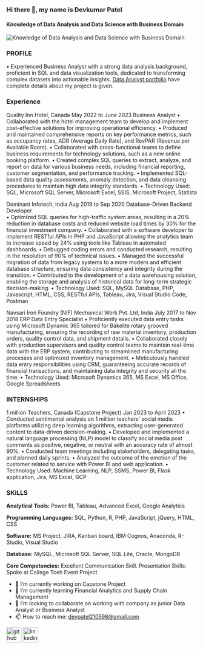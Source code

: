 ### Hi there 👋, my name is Devkumar Patel
#### Knowledge of Data Analysis and Data Science with Business Domain
![Knowledge of Data Analysis and Data Science with Business Domain](https://capturly.com/blog/wp-content/uploads/2018/02/Data-Website-Analytics.gif)

### PROFILE
•	Experienced Business Analyst with a strong data analysis background, proficient in SQL and data visualization tools, dedicated to transforming complex datasets into actionable insights.
[ Data Analyst portfolio](https://github.com/DevkumarPatel21/data-analyst-portfolio) have complete details about my project is given.

### Experience
Quality Inn Hotel, Canada                                                                                                                        May 2022 to June 2023
Business Analyst
•	Collaborated with the hotel management team to develop and implement cost-effective solutions for improving operational efficiency.
•	Produced and maintained comprehensive reports on key performance metrics, such as occupancy rates, ADR (Average Daily Rate), and RevPAR (Revenue per Available Room).
•	Collaborated with cross-functional teams to define business requirements for technology solutions, such as a new online booking platform.
•	Created complex SQL queries to extract, analyze, and report on data for various business needs, including financial reporting, customer segmentation, and performance tracking.
•	Implemented SQL-based data quality assessments, anomaly detection, and data cleansing procedures to maintain high data integrity standards.
•	Technology Used:  SQL, Microsoft SQL Server, Microsoft Excel, SSIS, Microsoft Project, Statista

Dominant Infotech, India 	 	 	 	 	 	 	 	         Aug 2019 to Sep 2020
Database-Driven Backend Developer   
•	Optimized SQL queries for high-traffic system areas, resulting in a 20% reduction in database costs and reduced website load times by 30% for the financial investment company.
•	Collaborated with a software developer to implement RESTful APIs in PHP and JavaScript allowing the analytics team to increase speed by 24% using tools like Tableau in automated dashboards.
•	Debugged coding errors and conducted research, resulting in the resolution of 90% of technical issues.
•	Managed the successful migration of data from legacy systems to a more modern and efficient database structure, ensuring data consistency and integrity during the transition.
•	Contributed to the development of a data warehousing solution, enabling the storage and analysis of historical data for long-term strategic decision-making.
•	Technology Used: SQL, MySQL Database, PHP, Javascript, HTML, CSS, RESTful APIs, Tableau, Jira, Visual Studio Code, Postman

Navsari Iron Foundry (NIF) Mechanical Work Pvt. Ltd, India                                                            July 2017 to Nov 2018
ERP Data Entry Specialist
•	Proficiently executed data entry tasks using Microsoft Dynamic 365 tailored for Bakelite rotary grooved manufacturing, ensuring the recording of raw material inventory, production orders, quality control data, and shipment details.
•	Collaborated closely with production supervisors and quality control teams to maintain real-time data with the ERP system, contributing to streamlined manufacturing processes and optimized inventory management.
•	Meticulously handled data entry responsibilities using CRM, guaranteeing accurate records of financial transactions, and maintaining data integrity and security all the time.
•	Technology Used: Microsoft Dynamics 365, MS Excel, MS Office, Google Spreadsheets

### INTERNSHIPS
1 million Teachers, Canada (Capstone Project)                                                                                       Jan 2023 to April 2023
•	Conducted sentimental analysis on 1 million teachers’ social media platforms utilizing deep learning algorithms, extracting user-generated content to data-driven decision-making.
•	Developed and implemented a natural language processing (NLP) model to classify social media post comments as positive, negative, or neutral with an accuracy rate of almost 90%.
•	Conducted team meetings including stakeholders, delegating tasks, and planned daily sprints.
•	Analyzed the outcome of the emotion of the customer related to service with Power BI and web application.
•	Technology Used: Machine Learning, NLP, SSMS, Power BI, Flask application, Jira, MS Excel, GCP




### SKILLS 
**Analytical Tools:** Power BI, Tableau, Advanced Excel, Google Analytics

**Programming Languages:** SQL, Python, R, PHP, JavaScript, jQuery, HTML, CSS

**Software:** MS Project, JIRA, Kanban board, IBM Cognos, Anaconda, R-Studio, Visual Studio 

**Database:** MySQL, Microsoft SQL Server, SQL Lite, Oracle, MongoDB

**Core Competencies:** Excellent Communication Skill. Presentation Skills: Spoke at College Tceh Event Project

- 🔭 I’m currently working on Capstone Project 
- 🌱 I’m currently learning Financial Analytics and Supply Chain Management  
- 👯 I’m looking to collaborate on working with company as junior Data Analyst or Business Analyst 
- 📫 How to reach me: devpatel210598@gmail.com 


[<img src='https://cdn.jsdelivr.net/npm/simple-icons@3.0.1/icons/github.svg' alt='github' height='40'>](https://github.com/https://github.com/DevkumarPatel21/data-analyst-portfolio)  [<img src='https://cdn.jsdelivr.net/npm/simple-icons@3.0.1/icons/linkedin.svg' alt='linkedin' height='40'>](https://www.linkedin.com/in/www.linkedin.com/in/devkumarpatel21/)  



